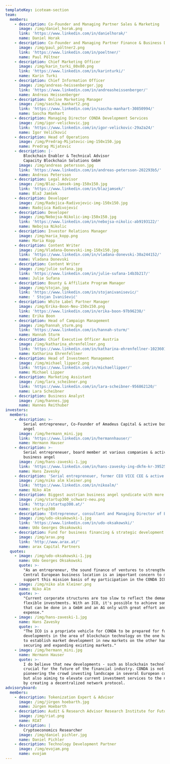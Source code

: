 ```yaml
---
templateKey: icoteam-section
team:
  members:
    - description: Co-Founder and Managing Partner Sales & Marketing
      image: /img/daniel_horak.png
      link: 'https://www.linkedin.com/in/danielhorak/'
      name: Daniel Horak
    - description: Co-Founder and Managing Partner Finance & Business Development
      image: /img/paul_pöltner2.png
      link: 'https://www.linkedin.com/in/poeltner/'
      name: Paul Pöltner
    - description: Chief Marketing Officer
      image: /img/karin_turki_80x80.png
      link: 'https://www.linkedin.com/in/karinturki/'
      name: Karin Turki
    - description: Chief Information Officer
      image: /img/andreas-heissenberger.jpg
      link: 'https://www.linkedin.com/in/andreasheissenberger/'
      name: Andreas Heissenberger
    - description: Online Marketing Manager
      image: /img/sascha_manhart2.png
      link: 'https://www.linkedin.com/in/sascha-manhart-30850994/'
      name: Sascha Manhart
    - description: Managing Director CONDA Development Services
      image: /img/igor-velickovic.jpg
      link: 'https://www.linkedin.com/in/igor-velickovic-29a2a24/'
      name: Igor Veličković
    - description: Head of Operations
      image: /img/Predrag-Mijatovic-img-150x150.jpg
      name: Predrag Mijatovic
    - description: |-
        Blockchain Enabler & Technical Advisor
        Capacity Blockchain Solutions GmbH
      image: /img/andreas petersson.jpg
      link: 'https://www.linkedin.com/in/andreas-petersson-202293b5/'
      name: Andreas Petersson
    - description: Legal Advisor
      image: /img/Blaz-Jamsek-img-150x150.jpg
      link: 'https://www.linkedin.com/in/blazjamsek/'
      name: Blaž Jamšek
    - description: Developer
      image: /img/Radojica-Radivojevic-img-150x150.jpg
      name: Radojica Radivojević
    - description: Developer
      image: /img/Nebojsa-Nikolic-img-150x150.jpg
      link: 'https://www.linkedin.com/in/nebojsa-nikolic-ab9193122/'
      name: Nebojsa Nikolic
    - description: Investor Relations Manager
      image: /img/maria_kopp.png
      name: Maria Kopp
    - description: Content Writer
      image: /img/Vladana-Donevski-img-150x150.jpg
      link: 'https://www.linkedin.com/in/vladana-donevski-30a244152/'
      name: Vladana Donevski
    - description: Content Writer
      image: /img/julie sufana.jpg
      link: 'https://www.linkedin.com/in/julie-sufana-14b3b217/'
      name: Julie Sufana
    - description: Bounty & Affiliate Program Manager
      image: /img/stojan.jpg
      link: 'https://www.linkedin.com/in/stojanivanisevic/'
      name: ' Stojan Ivanišević'
    - description: White Label Partner Manager
      image: /img/Erika-Boon-Neu-150x150.png
      link: 'https://www.linkedin.com/in/erika-boon-97b96238/'
      name: Erika Boon
    - description: Head of Campaign Management
      image: /img/hannah_sturm.png
      link: 'https://www.linkedin.com/in/hannah-sturm/'
      name: Hannah Sturm
    - description: Chief Executive Officer Austria
      image: /img/katharina_ehrenfellner.png
      link: 'https://www.linkedin.com/in/katharina-ehrenfellner-10236018/'
      name: Katharina Ehrenfellner
    - description: Head of Investment Management
      image: /img/michael_lipper2.png
      link: 'https://www.linkedin.com/in/michaellipper/'
      name: Michael Lipper
    - description: Marketing Assistant
      image: /img/lara_scheibner.png
      link: 'https://www.linkedin.com/in/lara-scheibner-956862120/'
      name: Lara Scheibner
    - description: Business Analyst
      image: /img/hannes.jpg
      name: Hannes Reithuber
investors:
  members:
    - description: >-
        Serial entrepreneur, Co-Founder of Amadeus Capital & active business
        angel
      image: /img/hermann_mini.jpg
      link: 'https://www.linkedin.com/in/hermannhauser/'
      name: Hermann Hauser
    - description: >-
        Serial entrepreneuer, board member at various companies & active
        business angel
      image: /img/hans-zaveski-1.jpg
      link: 'https://www.linkedin.com/in/hans-zavesky-ing-dkfm-kr-39525b92/'
      name: Hans Zavesky
    - description: 'Serial entrepreneuer, former CEO VICE CEE & active business angel'
      image: /img/niko alm kleiner.png
      link: 'https://www.linkedin.com/in/nikoalm/'
      name: Niko Alm
    - description: Biggest austrian business angel syndicate with more than 100 mentors
      image: /img/startup300_schwarz-neu.png
      link: 'http://startup300.at/'
      name: startup300
    - description: 'Entrepreneur, consultant and Managing Director of BoYaSTAR GmbH'
      image: /img/udo-oksakowski-1.jpg
      link: 'https://www.linkedin.com/in/udo-oksakowski/'
      name: Udo Georges Oksakowski
    - description: Fund for business financing & strategic development
      image: /img/arax.png
      link: 'http://www.arax.at/'
      name: arax Capital Partners
  quotes:
    - image: /img/udo-oksakowski-1.jpg
      name: Udo Georges Oksakowski
      quote: >-
        "As an entrepreneur, the sound finance of ventures to strengthen the
        Central European business location is an important concern to me and to
        support this mission basis of my participation in the CONDA ICO."
    - image: /img/niko alm kleiner.png
      name: Niko Alm
      quote: >-
        "Current corporate structures are too slow to reflect the demand for
        flexible investments. With an ICO, it's possible to achieve something
        that can be done in a GmbH and an AG only with great effort and
        expense."
    - image: /img/hans-zaveski-1.jpg
      name: Hans Zavesky
      quote: >-
        "The ICO is a propriate vehicle for CONDA to be prepared for future
        developments in the area of blockchain technology on the one hand, and
        to establish market development in new markets on the other hand while
        securing and expanding existing markets."
    - image: /img/hermann_mini.jpg
      name: Hermann Hauser
      quote: >-
        I do believe that new developments - such as blockchain technology - are
        crucial for the future of the financial industry. CONDA is not only
        pioneering the crowd investing landscape in several European countries,
        but also aiming to elevate current investment services to the next level
        by creating a decentralized network protocol.
advisoryboard:
  members:
    - description: Tokenization Expert & Advisor
      image: /img/jürgen hoebarth.jpg
      name: Jürgen Hoebarth
    - description: Audit & Research Advisor Research Institute for Future Cryptoeconomics
      image: /img/riat.png
      name: RIAT
    - description: |
        Cryptoeconomics Researcher
      image: /img/daniel pichler.jpg
      name: Daniel Pichler
    - description: Technology Development Partner
      image: /img/evojam.png
      name: evojam
---
```


